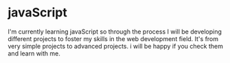 # javaScript
I'm currently learning javaScript so through the process I will be developing different projects to foster my skills in the web development field. It's from very simple projects to advanced projects. i will be happy if you check them and learn with me.
